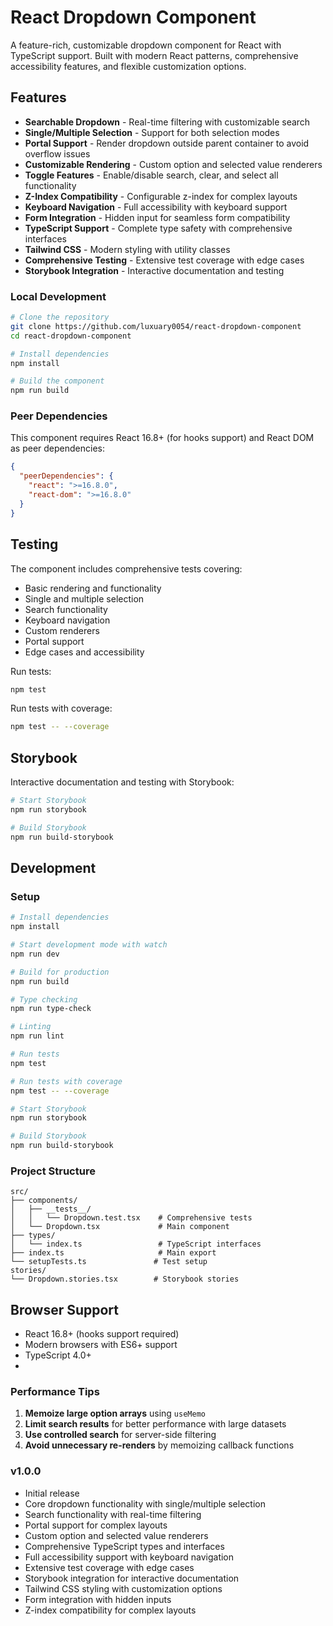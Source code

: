 # React Dropdown Component

A feature-rich, customizable dropdown component for React with TypeScript support. Built with modern React patterns, comprehensive accessibility features, and flexible customization options.

## Features

-  **Searchable Dropdown** - Real-time filtering with customizable search
-  **Single/Multiple Selection** - Support for both selection modes
-  **Portal Support** - Render dropdown outside parent container to avoid overflow issues
-  **Customizable Rendering** - Custom option and selected value renderers
-  **Toggle Features** - Enable/disable search, clear, and select all functionality
-  **Z-Index Compatibility** - Configurable z-index for complex layouts
-  **Keyboard Navigation** - Full accessibility with keyboard support
-  **Form Integration** - Hidden input for seamless form compatibility
-  **TypeScript Support** - Complete type safety with comprehensive interfaces
-  **Tailwind CSS** - Modern styling with utility classes
-  **Comprehensive Testing** - Extensive test coverage with edge cases
-  **Storybook Integration** - Interactive documentation and testing

### Local Development
```bash
# Clone the repository
git clone https://github.com/luxuary0054/react-dropdown-component
cd react-dropdown-component

# Install dependencies
npm install

# Build the component
npm run build
```

### Peer Dependencies

This component requires React 16.8+ (for hooks support) and React DOM as peer dependencies:

```json
{
  "peerDependencies": {
    "react": ">=16.8.0",
    "react-dom": ">=16.8.0"
  }
}
```

## Testing

The component includes comprehensive tests covering:

- Basic rendering and functionality
- Single and multiple selection
- Search functionality
- Keyboard navigation
- Custom renderers
- Portal support
- Edge cases and accessibility

Run tests:
```bash
npm test
```

Run tests with coverage:
```bash
npm test -- --coverage
```

## Storybook

Interactive documentation and testing with Storybook:

```bash
# Start Storybook
npm run storybook

# Build Storybook
npm run build-storybook
```

## Development

### Setup

```bash
# Install dependencies
npm install

# Start development mode with watch
npm run dev

# Build for production
npm run build

# Type checking
npm run type-check

# Linting
npm run lint

# Run tests
npm test

# Run tests with coverage
npm test -- --coverage

# Start Storybook
npm run storybook

# Build Storybook
npm run build-storybook
```

### Project Structure

```
src/
├── components/
│   ├── __tests__/
│   │   └── Dropdown.test.tsx    # Comprehensive tests
│   └── Dropdown.tsx             # Main component
├── types/
│   └── index.ts                 # TypeScript interfaces
├── index.ts                     # Main export
└── setupTests.ts               # Test setup
stories/
└── Dropdown.stories.tsx        # Storybook stories
```

## Browser Support

- React 16.8+ (hooks support required)
- Modern browsers with ES6+ support
- TypeScript 4.0+
- 

### Performance Tips

1. **Memoize large option arrays** using `useMemo`
2. **Limit search results** for better performance with large datasets
3. **Use controlled search** for server-side filtering
4. **Avoid unnecessary re-renders** by memoizing callback functions


### v1.0.0
- Initial release
- Core dropdown functionality with single/multiple selection
- Search functionality with real-time filtering
- Portal support for complex layouts
- Custom option and selected value renderers
- Comprehensive TypeScript types and interfaces
- Full accessibility support with keyboard navigation
- Extensive test coverage with edge cases
- Storybook integration for interactive documentation
- Tailwind CSS styling with customization options
- Form integration with hidden inputs
- Z-index compatibility for complex layouts

